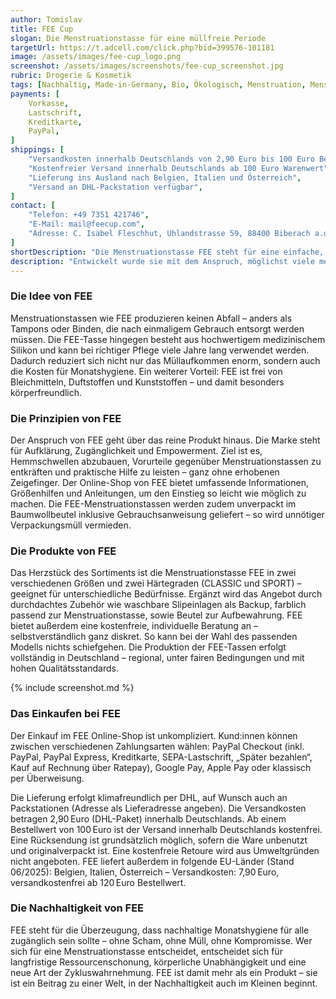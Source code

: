 ```yaml
---
author: Tomislav
title: FEE Cup
slogan: Die Menstruationstasse für eine müllfreie Periode
targetUrl: https://t.adcell.com/click.php?bid=399576-101181
image: /assets/images/fee-cup_logo.png
screenshot: /assets/images/screenshots/fee-cup_screenshot.jpg
rubric: Drogerie & Kosmetik
tags: [Nachhaltig, Made-in-Germany, Bio, Ökologisch, Menstruation, Menstruationstasse, Cup, Tasse]
payments: [
    Vorkasse,
    Lastschrift,
    Kreditkarte,
    PayPal,
]
shippings: [
    "Versandkosten innerhalb Deutschlands von 2,90 Euro bis 100 Euro Bestellwert",
    "Kostenfreier Versand innerhalb Deutschlands ab 100 Euro Warenwert",
    "Lieferung ins Ausland nach Belgien, Italien und Österreich",
    "Versand an DHL-Packstation verfügbar",
]
contact: [
    "Telefon: +49 7351 421746",
    "E-Mail: mail@feecup.com",
    "Adresse: C. Isabel Fleschhut, Uhlandstrasse 59, 88400 Biberach a.d.Riss",
]
shortDescription: "Die Menstruationstasse FEE steht für eine einfache, nachhaltige und kostengünstige Alternative zu herkömmlichen Monatshygieneprodukten."
description: "Entwickelt wurde sie mit dem Anspruch, möglichst viele menstruierende Menschen dazu zu ermutigen, ihre Periode umweltfreundlich, gesund und selbstbestimmt zu gestalten. FEE ist nicht nur ein Produkt, sondern ein Projekt mit Haltung: für weniger Müll, weniger Chemie und mehr Freiheit."
---
```


### Die Idee von FEE

Menstruationstassen wie FEE produzieren keinen Abfall – anders als Tampons oder Binden, die nach einmaligem Gebrauch entsorgt werden müssen. Die FEE-Tasse hingegen besteht aus hochwertigem medizinischem Silikon und kann bei richtiger Pflege viele Jahre lang verwendet werden. Dadurch reduziert sich nicht nur das Müllaufkommen enorm, sondern auch die Kosten für Monatshygiene. Ein weiterer Vorteil: FEE ist frei von Bleichmitteln, Duftstoffen und Kunststoffen – und damit besonders körperfreundlich.

### Die Prinzipien von FEE

Der Anspruch von FEE geht über das reine Produkt hinaus. Die Marke steht für Aufklärung, Zugänglichkeit und Empowerment. Ziel ist es, Hemmschwellen abzubauen, Vorurteile gegenüber Menstruationstassen zu entkräften und praktische Hilfe zu leisten – ganz ohne erhobenen Zeigefinger. Der Online-Shop von FEE bietet umfassende Informationen, Größenhilfen und Anleitungen, um den Einstieg so leicht wie möglich zu machen. Die FEE-Menstruationstassen werden zudem unverpackt im Baumwollbeutel inklusive Gebrauchsanweisung geliefert – so wird unnötiger Verpackungsmüll vermieden.

### Die Produkte von FEE

Das Herzstück des Sortiments ist die Menstruationstasse FEE in zwei verschiedenen Größen und zwei Härtegraden (CLASSIC und SPORT) – geeignet für unterschiedliche Bedürfnisse. Ergänzt wird das Angebot durch durchdachtes Zubehör wie waschbare Slipeinlagen als Backup, farblich passend zur Menstruationstasse, sowie Beutel zur Aufbewahrung. FEE bietet außerdem eine kostenfreie, individuelle Beratung an – selbstverständlich ganz diskret. So kann bei der Wahl des passenden Modells nichts schiefgehen. Die Produktion der FEE-Tassen erfolgt vollständig in Deutschland – regional, unter fairen Bedingungen und mit hohen Qualitätsstandards.

{% include screenshot.md %}

### Das Einkaufen bei FEE

Der Einkauf im FEE Online-Shop ist unkompliziert. Kund:innen können zwischen verschiedenen Zahlungsarten wählen: PayPal Checkout (inkl. PayPal, PayPal Express, Kreditkarte, SEPA-Lastschrift, „Später bezahlen“, Kauf auf Rechnung über Ratepay), Google Pay, Apple Pay oder klassisch per Überweisung.

Die Lieferung erfolgt klimafreundlich per DHL, auf Wunsch auch an Packstationen (Adresse als Lieferadresse angeben). Die Versandkosten betragen 2,90 Euro (DHL-Paket) innerhalb Deutschlands. Ab einem Bestellwert von 100 Euro ist der Versand innerhalb Deutschlands kostenfrei. Eine Rücksendung ist grundsätzlich möglich, sofern die Ware unbenutzt und originalverpackt ist. Eine kostenfreie Retoure wird aus Umweltgründen nicht angeboten. FEE liefert außerdem in folgende EU-Länder (Stand 06/2025): Belgien, Italien, Österreich – Versandkosten: 7,90 Euro, versandkostenfrei ab 120 Euro Bestellwert.

### Die Nachhaltigkeit von FEE

FEE steht für die Überzeugung, dass nachhaltige Monatshygiene für alle zugänglich sein sollte – ohne Scham, ohne Müll, ohne Kompromisse. Wer sich für eine Menstruationstasse entscheidet, entscheidet sich für langfristige Ressourcenschonung, körperliche Unabhängigkeit und eine neue Art der Zykluswahrnehmung. FEE ist damit mehr als ein Produkt – sie ist ein Beitrag zu einer Welt, in der Nachhaltigkeit auch im Kleinen beginnt.